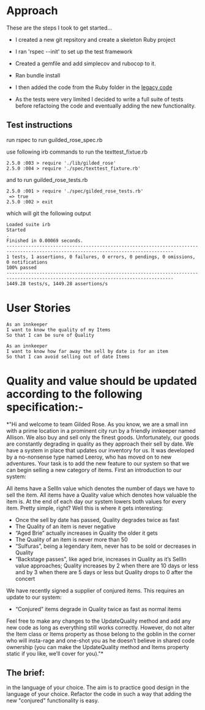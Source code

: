 # Approach

These are the steps I took to get started...

* I created a new git repsitory and create a skeleton Ruby project

* I ran 'rspec --init' to set up the test framework

* Created a gemfile and add simplecov and rubocop to it.

* Ran bundle install

* I then added the code from the Ruby folder in the [legacy code](https://github.com/emilybache/GildedRose-Refactoring-Kata)

* As the tests were very limited I decided to write a full suite of tests before refactoing the code and eventually adding the new functionality.

## Test instructions

run rspec to run guilded_rose_spec.rb

use following irb commands to run the texttest_fixtue.rb
```
2.5.0 :003 > require './lib/gilded_rose'
2.5.0 :004 > require './spec/texttest_fixture.rb'
```
and to run guilded_rose_tests.rb
```
2.5.0 :001 > require './spec/gilded_rose_tests.rb'
 => true
2.5.0 :002 > exit
```
which will git the following output
```
Loaded suite irb
Started
.
Finished in 0.00069 seconds.
-----------------------------------------------------------------------------------------------------------------------------------
1 tests, 1 assertions, 0 failures, 0 errors, 0 pendings, 0 omissions, 0 notifications
100% passed
-----------------------------------------------------------------------------------------------------------------------------------
1449.28 tests/s, 1449.28 assertions/s
```


# User Stories
```
As an innkeeper
I want to know the quality of my Items
So that I can be sure of Quality

As an innkeeper
I want to know how far away the sell by date is for an item
So that I can avoid selling out of date Items

```

# Quality and value should be updated according to the following specification:-

*"Hi and welcome to team Gilded Rose. As you know, we are a small inn with a prime location in a prominent city run by a friendly innkeeper named Allison. We also buy and sell only the finest goods. Unfortunately, our goods are constantly degrading in quality as they approach their sell by date. We have a system in place that updates our inventory for us. It was developed by a no-nonsense type named Leeroy, who has moved on to new adventures. Your task is to add the new feature to our system so that we can begin selling a new category of items. First an introduction to our system:

All items have a SellIn value which denotes the number of days we have to sell the item. All items have a Quality value which denotes how valuable the item is. At the end of each day our system lowers both values for every item. Pretty simple, right? Well this is where it gets interesting:

- Once the sell by date has passed, Quality degrades twice as fast
- The Quality of an item is never negative
- “Aged Brie” actually increases in Quality the older it gets
- The Quality of an item is never more than 50
- “Sulfuras”, being a legendary item, never has to be sold or decreases in Quality
- “Backstage passes”, like aged brie, increases in Quality as it’s SellIn value approaches; Quality increases by 2 when there are 10 days or less and by 3 when there are 5 days or less but Quality drops to 0 after the concert

We have recently signed a supplier of conjured items. This requires an update to our system:

* “Conjured” items degrade in Quality twice as fast as normal items

Feel free to make any changes to the UpdateQuality method and add any new code as long as everything still works correctly. However, do not alter the Item class or Items property as those belong to the goblin in the corner who will insta-rage and one-shot you as he doesn’t believe in shared code ownership (you can make the UpdateQuality method and Items property static if you like, we’ll cover for you)."*

## The brief:
in the language of your choice. The aim is to practice good design in the language of your choice. Refactor the code in such a way that adding the new "conjured" functionality is easy.
